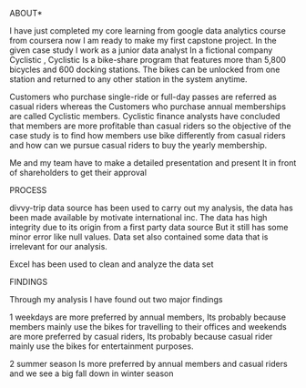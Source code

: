 ABOUT*

I have just completed my core learning from google data analytics course from coursera now I am ready to make my first capstone project.
In the given case study I work as a junior data analyst In a fictional company Cyclistic , Cyclistic Is a bike-share program that features more than 5,800 bicycles and 600 docking stations. The bikes can be unlocked from one station and returned to any other station in the system anytime.

Customers who purchase single-ride or full-day passes are referred as casual riders whereas the Customers who purchase annual memberships are called Cyclistic members. 
Cyclistic finance analysts have concluded that members are more profitable than casual riders so the objective of the case study is to find how members use bike differently from casual riders and how can we pursue casual riders to buy the yearly membership.

Me and my team have to make a detailed presentation and present It in front of shareholders to get their approval 

PROCESS

divvy-trip data source has been used to carry out my analysis, the data has been made available by motivate international inc.
The data has high integrity due to its origin from a first party data source But it still has some minor error like null values.
Data set also contained some data that is irrelevant for our analysis.

Excel has been used to clean and analyze the data set

FINDINGS

Through my analysis I have found out two major findings

1 weekdays are more preferred by annual members, Its probably because members mainly use the bikes for travelling to their offices and weekends are more preferred by casual riders, Its probably because casual rider mainly use the bikes for entertainment purposes.

2 summer season Is more preferred by annual members and casual riders and we see a big fall down in winter season
